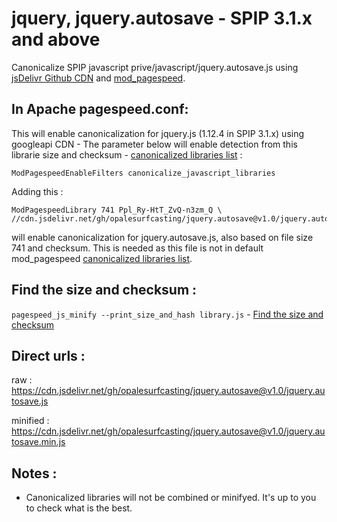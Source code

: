 # jquery, jquery.autosave - SPIP 3.1.x and above
Canonicalize SPIP javascript prive/javascript/jquery.autosave.js
using [jsDelivr Github CDN](https://www.jsdelivr.com/feature) and [mod_pagespeed](https://www.modpagespeed.com/doc/filter-canonicalize-js).

## In Apache pagespeed.conf:

This will enable canonicalization for jquery.js (1.12.4 in SPIP 3.1.x) using googleapi CDN - The parameter below will enable detection from this librarie size and checksum - [canonicalized libraries list](https://github.com/pagespeed/mod_pagespeed/blob/master/net/instaweb/genfiles/conf/pagespeed_libraries.conf) :
 ```
 ModPagespeedEnableFilters canonicalize_javascript_libraries
 ```
 Adding this  :
 ```
 ModPagespeedLibrary 741 Ppl_Ry-HtT_ZvQ-n3zm_Q \
 //cdn.jsdelivr.net/gh/opalesurfcasting/jquery.autosave@v1.0/jquery.autosave.min.js
 ```
 will enable canonicalization for jquery.autosave.js, also based on file size 741 and checksum. This is needed as this file is not in default mod_pagespeed [canonicalized libraries list](https://github.com/pagespeed/mod_pagespeed/blob/master/net/instaweb/genfiles/conf/pagespeed_libraries.conf).
 
 ## Find the size and checksum :
 
 `pagespeed_js_minify --print_size_and_hash library.js` - [Find the size and checksum](https://www.modpagespeed.com/doc/filter-canonicalize-js)
 
## Direct urls :
 
 raw : https://cdn.jsdelivr.net/gh/opalesurfcasting/jquery.autosave@v1.0/jquery.autosave.js
 
 minified : https://cdn.jsdelivr.net/gh/opalesurfcasting/jquery.autosave@v1.0/jquery.autosave.min.js
 
 ## Notes :
 
 - Canonicalized libraries will not be combined or minifyed. It's up to you to check what is the best.
